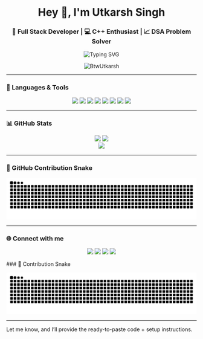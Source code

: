<h1 align="center">Hey 👋, I'm Utkarsh Singh</h1>
<h3 align="center">🚀 Full Stack Developer | 💻 C++ Enthusiast | 📈 DSA Problem Solver</h3>

<p align="center">
  <img src="https://readme-typing-svg.demolab.com?font=Fira+Code&duration=4000&pause=1000&center=true&vCenter=true&width=435&lines=Tech+Enthusiast;Full+Stack+Developer;DSA+Lover;Open+Source+Contributor" alt="Typing SVG" />
</p>

<p align="center">
  <img src="https://komarev.com/ghpvc/?username=BtwUtkarsh&label=Profile%20views&color=0e75b6&style=flat" alt="BtwUtkarsh" />
</p>

---

### 🔧 Languages & Tools
<p align="center">
  <img src="https://img.shields.io/badge/HTML5-E34F26?style=for-the-badge&logo=html5&logoColor=white"/>
  <img src="https://img.shields.io/badge/CSS3-1572B6?style=for-the-badge&logo=css3&logoColor=white"/>
  <img src="https://img.shields.io/badge/JavaScript-F7DF1E?style=for-the-badge&logo=javascript&logoColor=black"/>
  <img src="https://img.shields.io/badge/React-61DAFB?style=for-the-badge&logo=react&logoColor=black"/>
  <img src="https://img.shields.io/badge/Node.js-339933?style=for-the-badge&logo=nodedotjs&logoColor=white"/>
  <img src="https://img.shields.io/badge/FastAPI-009688?style=for-the-badge&logo=fastapi&logoColor=white"/>
  <img src="https://img.shields.io/badge/C++-00599C?style=for-the-badge&logo=c%2B%2B&logoColor=white"/>
  <img src="https://img.shields.io/badge/MySQL-4479A1?style=for-the-badge&logo=mysql&logoColor=white"/>
</p>

---

### 📊 GitHub Stats

<p align="center">
  <img src="https://github-readme-stats.vercel.app/api?username=BtwUtkarsh&show_icons=true&theme=radical" height="150"/>
  <img src="https://github-readme-streak-stats.herokuapp.com/?user=BtwUtkarsh&theme=radical" height="150"/>
  <br />
  <img src="https://github-readme-stats.vercel.app/api/top-langs/?username=BtwUtkarsh&layout=compact&theme=radical" height="150"/>
</p>

---

### 🐍 GitHub Contribution Snake

<p align="center">
  <img src="https://github.com/BtwUtkarsh/BtwUtkarsh/blob/output/github-contribution-grid-snake.svg" />
</p>

---

### 🌐 Connect with me

<p align="center">
  <a href="https://www.linkedin.com/in/YOUR-LINK" target="_blank"><img src="https://img.shields.io/badge/LinkedIn-blue?style=for-the-badge&logo=linkedin"/></a>
  <a href="mailto:your.email@gmail.com"><img src="https://img.shields.io/badge/Gmail-red?style=for-the-badge&logo=gmail"/></a>
  <a href="https://leetcode.com/YOUR-ID"><img src="https://img.shields.io/badge/LeetCode-FFA116?style=for-the-badge&logo=leetcode"/></a>
  <a href="https://codeforces.com/profile/YOUR-ID"><img src="https://img.shields.io/badge/Codeforces-blue?style=for-the-badge&logo=codeforces"/></a>
</p>
### 🐍 Contribution Snake

<p align="center">
  <img src="https://github.com/BtwUtkarsh/BtwUtkarsh/blob/output/github-contribution-grid-snake.svg" />
</p>


---

<!-- Feel free to personalize this further -->


Let me know, and I’ll provide the ready-to-paste code + setup instructions.

